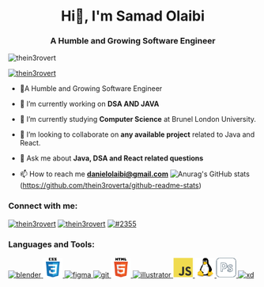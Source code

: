 <div> 
  <h1 align="center">Hi👋, I'm Samad Olaibi</h1>
  <h3 align="center">A Humble and Growing Software Engineer</h3>
</div>

<p align="left"> <img src="https://komarev.com/ghpvc/?username=thein3rovert&label=Profile%20views&color=0e75b6&style=flat" alt="thein3rovert"/>
</p>

<p align="left"> <a href="https://twitter.com/thein3rovert" target="blank"><img src="https://img.shields.io/twitter/follow/thein3rovert?logo=twitter&style=for-the-badge" alt="thein3rovert" /></a> </p>

- 🌱A Humble and Growing Software Engineer

- 🔭 I’m currently working on **DSA AND JAVA**

- 🌱 I’m currently studying **Computer Science** at Brunel London University.

- 👯 I’m looking to collaborate on **any available project** related to Java and React. 

- 💬 Ask me about **Java, DSA and React related questions** 

- 📫 How to reach me **danielolaibi@gmail.com**
![Anurag's GitHub stats](https://github-readme-stats.vercel.app/api?username=thein3rovert&show_icons=true&theme=transparent)
(https://github.com/thein3roverta/github-readme-stats)

<h3 align="left">Connect with me:</h3>

<p align="left">
<a href="https://twitter.com/thein3rovert" target="blank"><img align="center" src="https://raw.githubusercontent.com/rahuldkjain/github-profile-readme-generator/master/src/images/icons/Social/twitter.svg" alt="thein3rovert" height="30" width="40" /></a>
<a href="https://instagram.com/thein3rovert" target="blank"><img align="center" src="https://raw.githubusercontent.com/rahuldkjain/github-profile-readme-generator/master/src/images/icons/Social/instagram.svg" alt="thein3rovert" height="30" width="40" /></a>
<a href="https://discord.gg/#2355" target="blank"><img align="center" src="https://raw.githubusercontent.com/rahuldkjain/github-profile-readme-generator/master/src/images/icons/Social/discord.svg" alt="#2355" height="30" width="40" /></a>
</p>

<h3 align="left">Languages and Tools:</h3>
<p align="left"> <a href="https://www.blender.org/" target="_blank" rel="noreferrer"> <img src="https://download.blender.org/branding/community/blender_community_badge_white.svg" alt="blender" width="40" height="40"/> </a> <a href="https://www.w3schools.com/css/" target="_blank" rel="noreferrer"> <img src="https://raw.githubusercontent.com/devicons/devicon/master/icons/css3/css3-original-wordmark.svg" alt="css3" width="40" height="40"/> </a> <a href="https://www.figma.com/" target="_blank" rel="noreferrer"> <img src="https://www.vectorlogo.zone/logos/figma/figma-icon.svg" alt="figma" width="40" height="40"/> </a> <a href="https://git-scm.com/" target="_blank" rel="noreferrer"> <img src="https://www.vectorlogo.zone/logos/git-scm/git-scm-icon.svg" alt="git" width="40" height="40"/> </a> <a href="https://www.w3.org/html/" target="_blank" rel="noreferrer"> <img src="https://raw.githubusercontent.com/devicons/devicon/master/icons/html5/html5-original-wordmark.svg" alt="html5" width="40" height="40"/> </a> <a href="https://www.adobe.com/in/products/illustrator.html" target="_blank" rel="noreferrer"> <img src="https://www.vectorlogo.zone/logos/adobe_illustrator/adobe_illustrator-icon.svg" alt="illustrator" width="40" height="40"/> </a> <a href="https://developer.mozilla.org/en-US/docs/Web/JavaScript" target="_blank" rel="noreferrer"> <img src="https://raw.githubusercontent.com/devicons/devicon/master/icons/javascript/javascript-original.svg" alt="javascript" width="40" height="40"/> </a> <a href="https://www.linux.org/" target="_blank" rel="noreferrer"> <img src="https://raw.githubusercontent.com/devicons/devicon/master/icons/linux/linux-original.svg" alt="linux" width="40" height="40"/> </a> <a href="https://www.photoshop.com/en" target="_blank" rel="noreferrer"> <img src="https://raw.githubusercontent.com/devicons/devicon/master/icons/photoshop/photoshop-line.svg" alt="photoshop" width="40" height="40"/> </a> <a href="https://www.adobe.com/products/xd.html" target="_blank" rel="noreferrer"> <img src="https://cdn.worldvectorlogo.com/logos/adobe-xd.svg" alt="xd" width="40" height="40"/> </a> </p>


<!---
thein3rovert/thein3rovert is a ✨ special ✨ repository because its `README.md` (this file) appears on your GitHub profile.
You can click the Preview link to take a look at your changes.
--->
